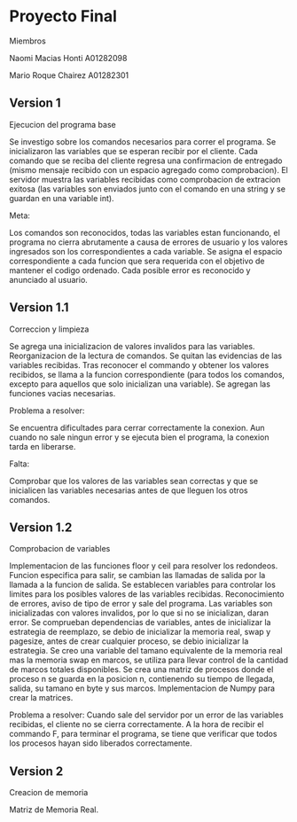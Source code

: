 # Proyecto Final
Miembros

Naomi Macias Honti A01282098

Mario Roque Chairez A01282301

## Version 1
Ejecucion del programa base

Se investigo sobre los comandos necesarios para correr el programa.
Se inicializaron las variables que se esperan recibir por el cliente.
Cada comando que se reciba del cliente regresa una confirmacion de entregado (mismo mensaje recibido con un espacio agregado
como comprobacion).
El servidor muestra las variables recibidas como comprobacion de extracion exitosa (las variables son enviados junto con el
comando en una string y se guardan en una variable int).

Meta:

Los comandos son reconocidos, todas las variables estan funcionando, el programa no cierra abrutamente a causa de errores
de usuario y los valores ingresados son los correspondientes a cada variable. Se asigna el espacio correspondiente a cada
funcion que sera requerida con el objetivo de mantener el codigo ordenado. Cada posible error es reconocido y anunciado
al usuario.

## Version 1.1
Correccion y limpieza

Se agrega una inicializacion de valores invalidos para las variables.
Reorganizacion de la lectura de comandos.
Se quitan las evidencias de las variables recibidas.
Tras reconocer el commando y obtener los valores recibidos, se llama a la funcion correspondiente (para todos los comandos,
excepto para aquellos que solo inicializan una variable).
Se agregan las funciones vacias necesarias.

Problema a resolver:

Se encuentra dificultades para cerrar correctamente la conexion. Aun cuando no sale ningun error y se ejecuta bien el
programa, la conexion tarda en liberarse.

Falta:

Comprobar que los valores de las variables sean correctas y que se inicialicen las variables necesarias antes de que lleguen
los otros comandos.

## Version 1.2
Comprobacion de variables

Implementacion de las funciones floor y ceil para resolver los redondeos.
Funcion especifica para salir, se cambian las llamadas de salida por la llamada a la funcion de salida.
Se establecen variables para controlar los limites para los posibles valores de las variables recibidas.
Reconocimiento de errores, aviso de tipo de error y sale del programa.
Las variables son inicializadas con valores invalidos, por lo que si no se inicializan, daran error.
Se comprueban dependencias de variables, antes de inicializar la estrategia de reemplazo, se debio de inicializar la memoria real, swap y pagesize, antes de crear cualquier proceso, se debio inicializar la estrategia.
Se creo una variable del tamano equivalente de la memoria real mas la memoria swap en marcos, se utiliza para llevar control de la cantidad de marcos totales disponibles.
Se crea una matriz de procesos donde el proceso n se guarda en la posicion n, contienendo su tiempo de llegada, salida, su tamano en byte y sus marcos.
Implementacion de Numpy para crear la matrices.

Problema a resolver:
Cuando sale del servidor por un error de las variables recibidas, el cliente no se cierra correctamente.
A la hora de recibir el commando F, para terminar el programa, se tiene que verificar que todos los procesos hayan sido liberados correctamente.

## Version 2
Creacion de memoria

Matriz de Memoria Real.
